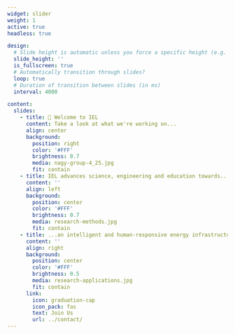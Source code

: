 ```yaml
---
widget: slider
weight: 1
active: true
headless: true

design:
  # Slide height is automatic unless you force a specific height (e.g. '400px')
  slide_height: ''
  is_fullscreen: true
  # Automatically transition through slides?
  loop: true
  # Duration of transition between slides (in ms)
  interval: 4000

content:
  slides:
    - title: 👋 Welcome to IEL
      content: Take a look at what we're working on...
      align: center
      background:
        position: right
        color: '#FFF'
        brightness: 0.7
        media: nagy-group-4_25.jpg
        fit: contain
    - title: IEL advances science, engineering and education towards...
      content: ''
      align: left
      background:
        position: center
        color: '#FFF'
        brightness: 0.7
        media: research-methods.jpg
        fit: contain
    - title: ...an intelligent and human-responsive energy infrastructure in the built environment.
      content: ''
      align: right
      background:
        position: center
        color: '#FFF'
        brightness: 0.5
        media: research-applications.jpg
        fit: contain
      link:
        icon: graduation-cap
        icon_pack: fas
        text: Join Us
        url: ../contact/
---
```


